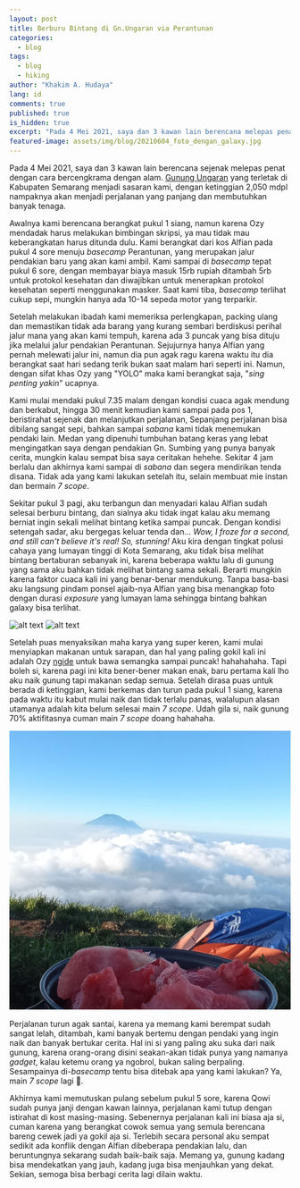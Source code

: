 ```yaml
---
layout: post
title: Berburu Bintang di Gn.Ungaran via Perantunan
categories:
  - blog
tags:
  - blog
  - hiking
author: "Khakim A. Hudaya"
lang: id
comments: true
published: true
is_hidden: true    
excerpt: "Pada 4 Mei 2021, saya dan 3 kawan lain berencana melepas penat sejenak dengan bercengkrama dengan alam. Gunung Ungaran yang terletak di Kabupaten Semarang menjadi sasaran kami, dengan ketinggian 2,050 mdpl nampaknya akan menjadi perjalanan yang panjang dan membutuhkan banyak tenaga."
featured-image: assets/img/blog/20210604_foto_dengan_galaxy.jpg
---
```

Pada 4 Mei 2021, saya dan 3 kawan lain berencana sejenak melepas penat dengan cara bercengkrama dengan alam. [Gunung Ungaran](https://id.wikipedia.org/wiki/Gunung_Ungaran) yang terletak di Kabupaten Semarang menjadi sasaran kami, dengan ketinggian 2,050 mdpl nampaknya akan menjadi perjalanan yang panjang dan membutuhkan banyak tenaga.

Awalnya kami berencana berangkat pukul 1 siang, namun karena Ozy mendadak harus melakukan bimbingan skripsi, ya mau tidak mau keberangkatan harus ditunda dulu. Kami berangkat dari kos Alfian pada pukul 4 sore menuju *basecamp* Perantunan, yang merupakan jalur pendakian baru yang akan kami ambil. Kami sampai di *basecamp* tepat pukul 6 sore, dengan membayar biaya masuk 15rb rupiah ditambah 5rb untuk protokol kesehatan dan diwajibkan untuk menerapkan protokol kesehatan seperti menggunakan masker. Saat kami tiba, *basecamp* terlihat cukup sepi, mungkin hanya ada 10-14 sepeda motor yang terparkir.

Setelah melakukan ibadah kami memeriksa perlengkapan, packing ulang dan memastikan tidak ada barang yang kurang sembari berdiskusi perihal jalur mana yang akan kami tempuh, karena ada 3 puncak yang bisa dituju jika melalui jalur pendakian Perantunan. Sejujurnya hanya Alfian yang pernah melewati jalur ini, namun dia pun agak ragu karena waktu itu dia berangkat saat hari sedang terik bukan saat malam hari seperti ini. Namun, dengan sifat khas Ozy yang "YOLO" maka kami berangkat saja, "*sing penting yakin*" ucapnya. 

Kami mulai mendaki pukul 7.35 malam dengan kondisi cuaca agak mendung dan berkabut, hingga 30 menit kemudian kami sampai pada pos 1, beristirahat sejenak dan melanjutkan perjalanan, Sepanjang perjalanan bisa dibilang sangat sepi, bahkan sampai *sabana* kami tidak menemukan pendaki lain. Medan yang dipenuhi tumbuhan batang keras yang lebat mengingatkan saya dengan pendakian Gn. Sumbing yang punya banyak cerita, mungkin kalau sempat bisa saya ceritakan hehehe. Sekitar 4 jam berlalu dan akhirnya kami sampai di *sabana* dan segera mendirikan tenda disana. Tidak ada yang kami lakukan setelah itu, selain membuat mie instan dan bermain *7 scope*.

Sekitar pukul 3 pagi, aku terbangun dan menyadari kalau Alfian sudah selesai berburu bintang, dan sialnya aku tidak ingat kalau aku memang berniat ingin sekali melihat bintang ketika sampai puncak. Dengan kondisi setengah sadar, aku bergegas keluar tenda dan... *Wow, I froze for a second, and still can't believe it's real! So, stunning!*  Aku kira dengan tingkat polusi cahaya yang lumayan tinggi di Kota Semarang, aku tidak bisa melihat bintang bertaburan sebanyak ini, karena beberapa waktu lalu di gunung yang sama aku bahkan tidak melihat bintang sama sekali. Berarti mungkin karena faktor cuaca kali ini yang benar-benar mendukung. Tanpa basa-basi aku langsung pindam ponsel ajaib-nya Alfian yang bisa menangkap foto dengan durasi *exposure* yang lumayan lama sehingga bintang bahkan galaxy bisa terlihat. 

![alt text](/assets/img/blog/20210604_foto_dengan_galaxy.jpg "Foto dengan Galaxy!")
![alt text](/assets/img/blog/20210604_foto_galaxy_di_gunung_ungaran.jpg "Foto karya Alfian pakai HP Realme C2")

Setelah puas menyaksikan maha karya yang super keren, kami mulai menyiapkan makanan untuk sarapan, dan hal yang paling gokil kali ini adalah Ozy [ngide](https://ask.fm/salmaandini29/answers/134730578335) untuk bawa semangka sampai puncak! hahahahaha. Tapi boleh si, karena pagi ini kita bener-bener makan enak, baru pertama kali lho aku naik gunung tapi makanan sedap semua. Setelah dirasa puas untuk berada di ketinggian, kami berkemas dan turun pada pukul 1 siang, karena pada waktu itu kabut mulai naik dan tidak terlalu panas, walalupun alasan utamanya adalah kita belum selesai main *7 scope*. Udah gila si, naik gunung 70% aktifitasnya cuman main *7 scope* doang hahahaha. 

![alt text](/assets/img/blog/20210604_makan_semangka_di_gunung_ungaran.jpg "Tarik Sis! Semongko!")

Perjalanan turun agak santai, karena ya memang kami berempat sudah sangat lelah, ditambah, kami banyak bertemu dengan pendaki yang ingin naik dan banyak bertukar cerita. Hal ini si yang paling aku suka dari naik gunung, karena orang-orang disini seakan-akan tidak punya yang namanya *gadget*, kalau ketemu orang ya ngobrol, bukan saling berpaling. Sesampainya di-*basecamp* tentu bisa ditebak apa yang kami lakukan? Ya, main *7 scope* lagi 🤣. 

Akhirnya kami memutuskan pulang sebelum pukul 5 sore, karena Qowi sudah punya janji dengan kawan lainnya, perjalanan kami tutup dengan istirahat di kost masing-masing. Sebenernya perjalanan kali ini biasa aja si, cuman karena yang berangkat cowok semua yang semula berencana bareng cewek jadi ya gokil aja si. Terlebih secara personal aku sempat sedikit ada konflik dengan Alfian dibeberapa pendakian lalu, dan beruntungnya sekarang sudah baik-baik saja. Memang ya, gunung kadang bisa mendekatkan yang jauh, kadang juga bisa menjauhkan yang dekat. Sekian, semoga bisa berbagi cerita lagi dilain waktu.